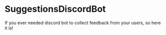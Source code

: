 # SuggestionsDiscordBot
If you ever needed discord bot to collect feedback from your users, so here it is!
